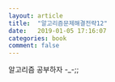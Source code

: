 ```yaml
---
layout: article
title:  "알고리즘문제해결전략12"
date:   2019-01-05 17:16:07
categories: book
comment: false
---
```

알고리즘 공부하자 -_-;;


